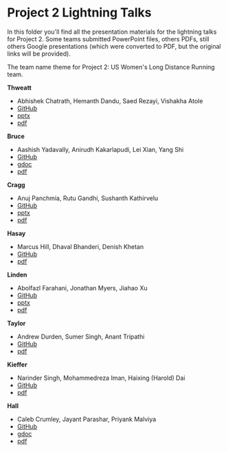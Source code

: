 # Project 2 Lightning Talks

In this folder you'll find all the presentation materials for the lightning
talks for Project 2. Some teams submitted PowerPoint files, others PDFs, still
others Google presentations (which were converted to PDF, but the original
links will be provided).

The team name theme for Project 2: US Women's Long Distance Running team.

**Thweatt**
 - Abhishek Chatrath, Hemanth Dandu, Saed Rezayi, Vishakha Atole
 - [GitHub](https://github.com/dsp-uga/Team-thweatt-p2)
 - [pptx](thweatt/thweatt.pptx)
 - [pdf](thweatt/thweatt.pdf)

**Bruce**
- Aashish Yadavally, Anirudh Kakarlapudi, Lei Xian, Yang Shi
- [GitHub](https://github.com/dsp-uga/team-bruce-p2)
- [gdoc](https://docs.google.com/presentation/d/170CjW0pODjS-R5hV2tCIdnuZbRvOgXEeRk2Kqm_MdNI/)
- [pdf](bruce/bruce.pdf)

**Cragg**
- Anuj Panchmia, Rutu Gandhi, Sushanth Kathirvelu
- [GitHub](https://github.com/dsp-uga/team-cragg)
- [pptx](cragg/cragg.pptx)
- [pdf](cragg/cragg.pdf)

**Hasay**
- Marcus Hill, Dhaval Bhanderi, Denish Khetan
- [GitHub](https://github.com/dsp-uga/team-hasay)
- [pdf](hasay/hasay.pdf)

**Linden**
- Abolfazl Farahani, Jonathan Myers, Jiahao Xu
- [GitHub](https://github.com/dsp-uga/team-linden-p2)
- [pptx](linden/lindex.pptx)
- [pdf](linden/linden.pdf)

**Taylor**
- Andrew Durden, Sumer Singh, Anant Tripathi
- [GitHub](https://github.com/dsp-uga/Taylor-P2)
- [pdf](taylor/taylor.pdf)

**Kieffer**
- Narinder Singh, Mohammedreza Iman, Haixing (Harold) Dai
- [GitHub](https://github.com/dsp-uga/Team-kieffer)
- [pdf](kieffer/kieffer.pdf)

**Hall**
- Caleb Crumley, Jayant Parashar, Priyank Malviya
- [GitHub](https://github.com/dsp-uga/hall-p2)
- [gdoc](https://docs.google.com/presentation/d/1OaBQXN5S6ID2a8mI6gdx1T6EvZjGcsEmN5KsMEsl31I/)
- [pdf](hall/hall.pdf)
